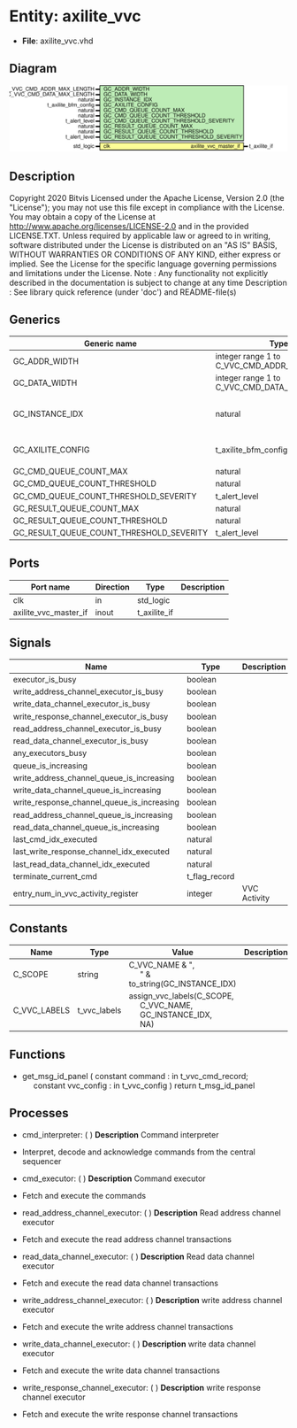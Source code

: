# Entity: axilite_vvc

- **File**: axilite_vvc.vhd
## Diagram

![Diagram](axilite_vvc.svg "Diagram")
## Description

Copyright 2020 Bitvis
Licensed under the Apache License, Version 2.0 (the "License"); you may not use this file except in compliance with the License.
You may obtain a copy of the License at http://www.apache.org/licenses/LICENSE-2.0 and in the provided LICENSE.TXT.
Unless required by applicable law or agreed to in writing, software distributed under the License is distributed on
an "AS IS" BASIS, WITHOUT WARRANTIES OR CONDITIONS OF ANY KIND, either express or implied.
See the License for the specific language governing permissions and limitations under the License.
Note : Any functionality not explicitly described in the documentation is subject to change at any time
Description   : See library quick reference (under 'doc') and README-file(s)
## Generics

| Generic name                             | Type                                         | Value                        | Description                                   |
| ---------------------------------------- | -------------------------------------------- | ---------------------------- | --------------------------------------------- |
| GC_ADDR_WIDTH                            | integer range 1 to C_VVC_CMD_ADDR_MAX_LENGTH | 8                            |                                               |
| GC_DATA_WIDTH                            | integer range 1 to C_VVC_CMD_DATA_MAX_LENGTH | 32                           |                                               |
| GC_INSTANCE_IDX                          | natural                                      | 1                            | Instance index for this AXILITE_VVCT instance |
| GC_AXILITE_CONFIG                        | t_axilite_bfm_config                         | C_AXILITE_BFM_CONFIG_DEFAULT | Behavior specification for BFM                |
| GC_CMD_QUEUE_COUNT_MAX                   | natural                                      | 1000                         |                                               |
| GC_CMD_QUEUE_COUNT_THRESHOLD             | natural                                      | 950                          |                                               |
| GC_CMD_QUEUE_COUNT_THRESHOLD_SEVERITY    | t_alert_level                                | WARNING                      |                                               |
| GC_RESULT_QUEUE_COUNT_MAX                | natural                                      | 1000                         |                                               |
| GC_RESULT_QUEUE_COUNT_THRESHOLD          | natural                                      | 950                          |                                               |
| GC_RESULT_QUEUE_COUNT_THRESHOLD_SEVERITY | t_alert_level                                | WARNING                      |                                               |
## Ports

| Port name             | Direction | Type         | Description |
| --------------------- | --------- | ------------ | ----------- |
| clk                   | in        | std_logic    |             |
| axilite_vvc_master_if | inout     | t_axilite_if |             |
## Signals

| Name                                       | Type          | Description  |
| ------------------------------------------ | ------------- | ------------ |
| executor_is_busy                           | boolean       |              |
| write_address_channel_executor_is_busy     | boolean       |              |
| write_data_channel_executor_is_busy        | boolean       |              |
| write_response_channel_executor_is_busy    | boolean       |              |
| read_address_channel_executor_is_busy      | boolean       |              |
| read_data_channel_executor_is_busy         | boolean       |              |
| any_executors_busy                         | boolean       |              |
| queue_is_increasing                        | boolean       |              |
| write_address_channel_queue_is_increasing  | boolean       |              |
| write_data_channel_queue_is_increasing     | boolean       |              |
| write_response_channel_queue_is_increasing | boolean       |              |
| read_address_channel_queue_is_increasing   | boolean       |              |
| read_data_channel_queue_is_increasing      | boolean       |              |
| last_cmd_idx_executed                      | natural       |              |
| last_write_response_channel_idx_executed   | natural       |              |
| last_read_data_channel_idx_executed        | natural       |              |
| terminate_current_cmd                      | t_flag_record |              |
| entry_num_in_vvc_activity_register         | integer       | VVC Activity |
## Constants

| Name         | Type         | Value                                                                                                                                                                    | Description |
| ------------ | ------------ | ------------------------------------------------------------------------------------------------------------------------------------------------------------------------ | ----------- |
| C_SCOPE      | string       |  C_VVC_NAME & ",<br><span style="padding-left:20px">" & to_string(GC_INSTANCE_IDX)                                                                                       |             |
| C_VVC_LABELS | t_vvc_labels |  assign_vvc_labels(C_SCOPE,<br><span style="padding-left:20px"> C_VVC_NAME,<br><span style="padding-left:20px"> GC_INSTANCE_IDX,<br><span style="padding-left:20px"> NA) |             |
## Functions
- get_msg_id_panel <font id="function_arguments">( constant command    : in t_vvc_cmd_record;<br><span style="padding-left:20px"> constant vvc_config : in t_vvc_config ) </font> <font id="function_return">return t_msg_id_panel </font>
## Processes
- cmd_interpreter: (  )
**Description**
Command interpreter
- Interpret, decode and acknowledge commands from the central sequencer

- cmd_executor: (  )
**Description**
Command executor
- Fetch and execute the commands

- read_address_channel_executor: (  )
**Description**
Read address channel executor
- Fetch and execute the read address channel transactions

- read_data_channel_executor: (  )
**Description**
Read data channel executor
- Fetch and execute the read data channel transactions

- write_address_channel_executor: (  )
**Description**
write address channel executor
- Fetch and execute the write address channel transactions

- write_data_channel_executor: (  )
**Description**
write data channel executor
- Fetch and execute the write data channel transactions

- write_response_channel_executor: (  )
**Description**
write response channel executor
- Fetch and execute the write response channel transactions

